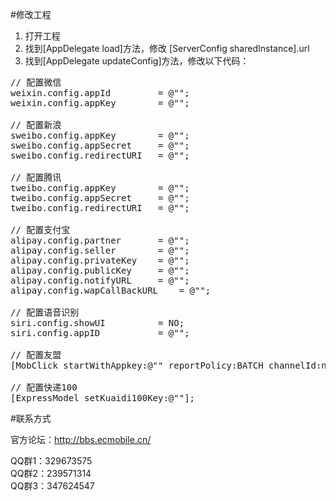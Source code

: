 #修改工程

1. 打开工程
2. 找到[AppDelegate load]方法，修改 [ServerConfig sharedInstance].url
3. 找到[AppDelegate updateConfig]方法，修改以下代码：
<pre>
// 配置微信
weixin.config.appId			= @"<Your information>";
weixin.config.appKey		= @"<Your information>";

// 配置新浪
sweibo.config.appKey		= @"<Your information>";
sweibo.config.appSecret		= @"<Your information>";
sweibo.config.redirectURI	= @"<Your information>";

// 配置腾讯
tweibo.config.appKey		= @"<Your information>";
tweibo.config.appSecret		= @"<Your information>";
tweibo.config.redirectURI	= @"<Your information>";

// 配置支付宝
alipay.config.partner		= @"<Your information>";
alipay.config.seller		= @"<Your information>";
alipay.config.privateKey	= @"<Your information>";
alipay.config.publicKey		= @"<Your information>";
alipay.config.notifyURL		= @"<Your information>";
alipay.config.wapCallBackURL	= @"<Your alipayWapURL>";

// 配置语音识别
siri.config.showUI			= NO;
siri.config.appID			= @"<Your iflyKey>";

// 配置友盟
[MobClick startWithAppkey:@"<Your umengKey>" reportPolicy:BATCH channelId:nil];

// 配置快递100
[ExpressModel setKuaidi100Key:@"<Your kuaidi100Key>"];
</pre>

#联系方式

官方论坛：http://bbs.ecmobile.cn/    

QQ群1：329673575    
QQ群2：239571314    
QQ群3：347624547    
